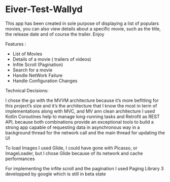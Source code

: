 # Eiver-Test-Wallyd
This app has been created in sole purpose of displaying a list of populars movies,
you can also view  details about a specific  movie, 
such as the title, the release date and of course the trailer. 
Enjoy

Features : 
- List of Movies
- Details of a movie ( trailers of videos)
- Infite Scroll (Pagination)
- Search for a movie
- Handle NetWork Failure
- Handle Configuration Changes

Technical Decisions:

I chose the go with the MVVM architecture because it’s more befitting for this project’s size and it’s the architecture that I know the most in term of implementations along with MVC, and MV ann clean architecture
 I used Kotlin Coroutines help to manage long-running tasks and Retrofit as REST API, because both combinations provide an exceptional tools to build a strong app capable of requesting data in asynchronous way in a background thread for the network call and the main thread for updating the UI

To load Images I used Glide, I could have gone with Picasso, or ImageLoader, but I chose Glide because of its network and cache performances

For implementing the infite scroll and the pagination I used Paging Library 3 developped by google which is still in beta state


